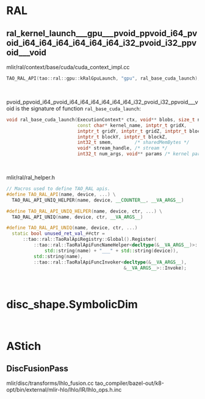 
# RAL
## ral_kernel_launch___gpu___pvoid_ppvoid_i64_pvoid_i64_i64_i64_i64_i64_i64_i32_pvoid_i32_ppvoid___void
mlir/ral/context/base/cuda/cuda_context_impl.cc
```C++
TAO_RAL_API(tao::ral::gpu::kRalGpuLaunch, "gpu", ral_base_cuda_launch);
```
<br/>

pvoid_ppvoid_i64_pvoid_i64_i64_i64_i64_i64_i64_i32_pvoid_i32_ppvoid___void is the signature of function `ral_base_cuda_launch`:
```C++
void ral_base_cuda_launch(ExecutionContext* ctx, void** blobs, size_t num_blobs,
                          const char* kernel_name, intptr_t gridX,
                          intptr_t gridY, intptr_t gridZ, intptr_t blockX,
                          intptr_t blockY, intptr_t blockZ,
                          int32_t smem,        /* sharedMemBytes */
                          void* stream_handle, /* stream */
                          int32_t num_args, void** params /* kernel params */);
```
<br/>

mlir/ral/ral_helper.h
```C++
// Macros used to define TAO_RAL apis.
#define TAO_RAL_API(name, device, ...) \
  TAO_RAL_API_UNIQ_HELPER(name, device, __COUNTER__, __VA_ARGS__)

#define TAO_RAL_API_UNIQ_HELPER(name, device, ctr, ...) \
  TAO_RAL_API_UNIQ(name, device, ctr, __VA_ARGS__)

#define TAO_RAL_API_UNIQ(name, device, ctr, ...)                               \
  static bool unused_ret_val_##ctr =                                           \
      ::tao::ral::TaoRalApiRegistry::Global().Register(                        \
          ::tao::ral::TaoRalApiFuncNameHelper<decltype(&__VA_ARGS__)>::Invoke( \
              std::string(name) + "___" + std::string(device)),                \
          std::string(name),                                                   \
          ::tao::ral::TaoRalApiFuncInvoker<decltype(&__VA_ARGS__),             \
                                           &__VA_ARGS__>::Invoke);
```
<br/>

# disc_shape.SymbolicDim
<br/>

# AStich
## DiscFusionPass
mlir/disc/transforms/lhlo_fusion.cc
tao_compiler/bazel-out/k8-opt/bin/external/mlir-hlo/lhlo/IR/lhlo_ops.h.inc
